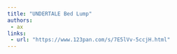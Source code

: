 ```yaml
---
title: "UNDERTALE Bed Lump"
authors:
 - ax
links:
 - url: "https://www.123pan.com/s/7E5lVv-5ccjH.html"
---
```

